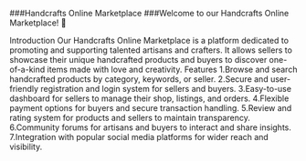 ###Handcrafts Online Marketplace
###Welcome to our Handcrafts Online Marketplace! 🎉


Introduction
Our Handcrafts Online Marketplace is a platform dedicated to promoting and supporting talented artisans and crafters. It allows sellers to showcase their unique handcrafted products and buyers to discover one-of-a-kind items made with love and creativity.
Features
1.Browse and search handcrafted products by category, keywords, or seller.
2.Secure and user-friendly registration and login system for sellers and buyers.
3.Easy-to-use dashboard for sellers to manage their shop, listings, and orders.
4.Flexible payment options for buyers and secure transaction handling.
5.Review and rating system for products and sellers to maintain transparency.
6.Community forums for artisans and buyers to interact and share insights.
7.Integration with popular social media platforms for wider reach and visibility.

